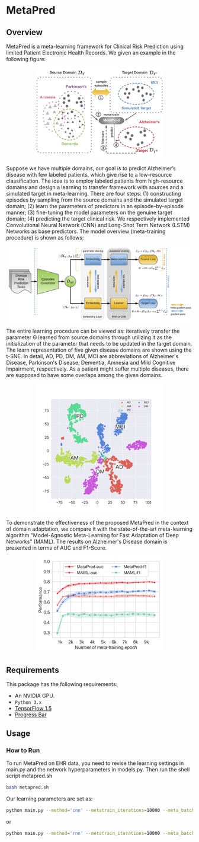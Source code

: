 # MetaPred

## Overview

MetaPred is a meta-learning framework for  Clinical Risk Prediction using limited Patient Electronic Health Records. We given an example in the following figure:

<p align="center"><img src="figures/task-design.png" alt=" Illustration of the proposed learning procedure" width="350"></p>

Suppose we have multiple domains, our goal is to predict Alzheimer’s disease with few labeled patients, which give rise to a low-resource classification. The idea is to employ labeled patients from high-resource domains and design a learning to transfer framework with sources and a simulated target in meta-learning. There are four steps: (1) constructing episodes by sampling from the source domains and the simulated target domain; (2) learn the parameters of predictors in an episode-by-episode manner; (3) fine-tuning the model parameters on the genuine target domain; (4) predicting the target clinical risk. We respectively implemented Convolutional Neural Network (CNN) and Long-Shot Term Network (LSTM) Networks as base predictors. The model overview (meta-training procedure) is shown as follows:

<p align="center"><img src="figures/MetaPred.png" alt="MetaPred framework overview" width="500"></p>

The entire learning procedure can be viewed as: iteratively transfer the parameter Θ learned from source domains through utilizing it as the initialization of the parameter that needs to be updated in the target domain. The learn representation of five given disease domains are shown using the t-SNE. In detail, AD, PD, DM, AM, MCI are abbreviations of Alzheimer's Disease, Parkinson's Disease, Dementia, Amnesia and Mild Cognitive Impairment, respectively. As a patient might suffer multiple diseases, there are supposed to have some overlaps among the given domains.

<p align="center"><img src="figures/patient_vis_metapred.png" alt="Visualization of patient representation learned by MetaPred" width="350"></p>

To demonstrate the effectiveness of the proposed MetaPred in the context of domain adaptation, we compare it with the state-of-the-art meta-learning algorithm "Model-Agnostic Meta-Learning for Fast Adaptation of Deep Networks" (MAML). The results on Alzheimer's Disease domain is presented in terms of AUC and F1-Score.

<p align="center"><img src="figures/vs_maml_ad.png" alt="Performance comparison of MetaPred and MAML on the top of Alzheimer's Disease" width="350"></p>


## Requirements
This package has the following requirements:
* An NVIDIA GPU.
* `Python 3.x`
* [TensorFlow 1.5](https://github.com/tensorflow/tensorflow)
* [Progress Bar](https://progressbar-2.readthedocs.io/en/latest/index.html)


## Usage
### How to Run
To run MetaPred on EHR data, you need to revise the learning settings in main.py and the network hyperparameters in models.py. Then run the shell script metapred.sh
```bash
bash metapred.sh
```
Our learning parameters are set as:
```bash
python main.py --method='cnn' --metatrain_iterations=10000 --meta_batch_size=32 --update_batch_size=4 --meta_lr=0.0001 --update_lr=1e-5 --num_updates=4 --n_total_batches=500000
```
or
```bash
python main.py --method='rnn' --metatrain_iterations=10000 --meta_batch_size=32 --update_batch_size=4 --meta_lr=0.0001 --update_lr=1e-5 --num_updates=4 --n_total_batches=500000
```
